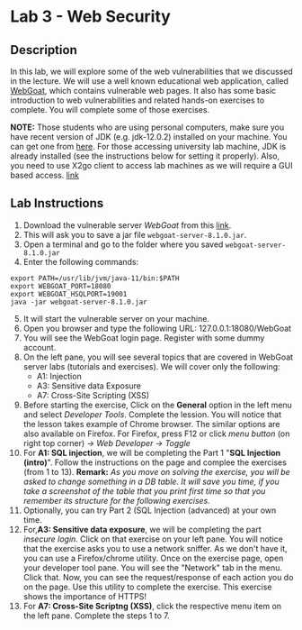 # Lab 3 - Web Security

## Description

In this lab, we will explore some of the web vulnerabilities that we discussed in the lecture. We will use a well known educational web application, called [WebGoat](https://owasp.org/www-project-webgoat/), which contains vulnerable web pages. It also has some basic introduction to web vulnerabilities and related hands-on exercises to complete. You will complete some of those exercises.

**NOTE:** Those students who are using personal computers, make sure you have recent version of JDK (e.g. jdk-12.0.2) installed on your machine. You can get one from [here](https://github.com/AdoptOpenJDK/openjdk12-binaries/releases/tag/jdk12u-2019-11-21-10-04). For those accessing university lab machine, JDK is already installed  (see the instructions below for setting it properly).
Also, you need to use X2go client to access lab machines as we will require a GUI based access. [link](https://uob.sharepoint.com/sites/itservices/SitePages/fits-engineering-linux-x2go.aspx)

## Lab Instructions

1. Download the vulnerable server *WebGoat* from this [link](https://github.com/WebGoat/WebGoat/releases/download/v8.1.0/webgoat-server-8.1.0.jar).
2. This will ask you to save a jar file `webgoat-server-8.1.0.jar`.
3. Open a terminal and go to the folder where you saved `webgoat-server-8.1.0.jar`
4. Enter the following commands:
````
export PATH=/usr/lib/jvm/java-11/bin:$PATH
export WEBGOAT_PORT=18080
export WEBGOAT_HSQLPORT=19001
java -jar webgoat-server-8.1.0.jar
````
5. It will start the vulnerable server on your machine.
6. Open you browser and type the following URL:
    127.0.0.1:18080/WebGoat
7. You will see the WebGoat login page. Register with some dummy account.
8. On the left pane, you will see several topics that are covered in WebGoat server labs (tutorials and exercises). We will cover only the following:
    - A1: Injection
    - A3: Sensitive data Exposure
    - A7: Cross-Site Scripting (XSS)
9. Before starting the exercise, Click on the **General** option in the left menu and select *Developer Tools*. Complete the lession. You will notice that the lesson takes example of Chrome browser. The similar options are also available on Firefox. For Firefox, press F12 or click *menu button* (on right top corner) *-> Web Developer -> Toggle*
9. For **A1: SQL injection**, we will be completing the Part 1 "**SQL Injection (intro)**". Follow the instructions on the page and complee the exercises (from 1 to 13). **Remark:** *As you move on solving the exercise, you will be asked to change something in a DB table. It will save you time, if you take a screenshot of the table that you print first time so that you remember its structure for the following exercises.*
10. Optionally, you can try Part 2 (SQL Injection (advanced) at your own time.
11. For,**A3: Sensitive data exposure**, we will be completing the part *insecure login*. Click on that exercise on your left pane. You will notice that the exercise asks you to use a network sniffer. As we don't have it, you can use a Firefox/chrome utility. Once on the exercise page, open your developer tool pane. You will see the "Network" tab in the menu. Click that. Now, you can see the request/response of each action you do on the page. Use this utility to complete the exercise. This exercise shows the importance of HTTPS!
12. For **A7: Cross-Site Scriptng (XSS)**, click the respective menu item on the left pane. Complete the steps 1 to 7.
